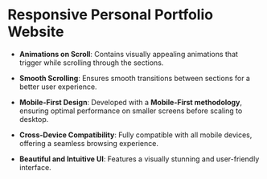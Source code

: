 # Responsive Personal Portfolio Website

- **Animations on Scroll**: Contains visually appealing animations that trigger while scrolling through the sections.

- **Smooth Scrolling**: Ensures smooth transitions between sections for a better user experience.

- **Mobile-First Design**: Developed with a **Mobile-First methodology**, ensuring optimal performance on smaller screens before scaling to desktop.

- **Cross-Device Compatibility**: Fully compatible with all mobile devices, offering a seamless browsing experience.

- **Beautiful and Intuitive UI**: Features a visually stunning and user-friendly interface.

